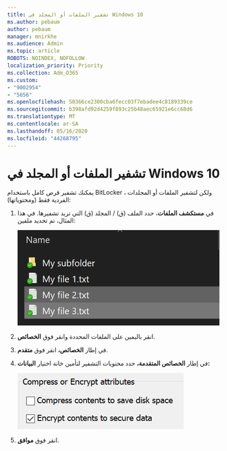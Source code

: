 ```yaml
---
title: تشفير الملفات أو المجلد في Windows 10
ms.author: pebaum
author: pebaum
manager: mnirkhe
ms.audience: Admin
ms.topic: article
ROBOTS: NOINDEX, NOFOLLOW
localization_priority: Priority
ms.collection: Adm_O365
ms.custom:
- "9002954"
- "5656"
ms.openlocfilehash: 50366ce2300cba6fecc03f7ebadee4c8189339ce
ms.sourcegitcommit: b398afd92d4259f893c25b48aec65921e6cc68d6
ms.translationtype: MT
ms.contentlocale: ar-SA
ms.lasthandoff: 05/16/2020
ms.locfileid: "44268795"
---
```

# <a name="encrypt-files-or-folder-in-windows-10"></a>تشفير الملفات أو المجلد في Windows 10

يمكنك تشفير قرص كامل باستخدام BitLocker ، ولكن لتشفير الملفات أو المجلدات الفردية فقط (ومحتوياتها):

1. في **مستكشف الملفات**، حدد الملف (ق) / المجلد (ق) التي تريد تشفيرها. في هذا المثال، تم تحديد ملفين:

    ![تحديد ملفات أو مجلدات لتشفيرها](media/select-for-encrypting.png)

2. انقر باليمين على الملفات المحددة وانقر فوق **الخصائص**.

3. في إطار **الخصائص،** انقر فوق **متقدم**.

4. في إطار **الخصائص المتقدمة،** حدد محتويات التشفير لتأمين خانة اختيار **البيانات:**

    ![تشفير المحتويات](media/encrypt-contents.png)

5. انقر فوق **موافق**.
